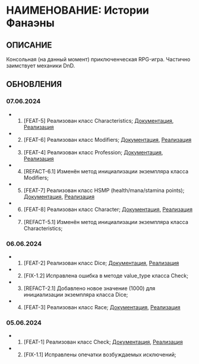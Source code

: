 # НАИМЕНОВАНИЕ: Истории Фанаэны
## ОПИСАНИЕ
Консольная (на данный момент) приключенческая RPG-игра. Частично заимствует механики DnD.


## ОБНОВЛЕНИЯ
### 07.06.2024
* 1. [FEAT-5] Реализован класс Characteristics;
[Документация](https://github.com/tskdvraz0r/fanaena_stories/blob/main/docs/classes/character/characteristics.md),
[Реализация](https://github.com/tskdvraz0r/fanaena_stories/blob/main/classes/character/characteristics.py)

* 2. [FEAT-6] Реализован класс Modifiers;
[Документация](https://github.com/tskdvraz0r/fanaena_stories/blob/main/docs/classes/character/modifiers.md),
[Реализация](https://github.com/tskdvraz0r/fanaena_stories/blob/main/classes/character/modifiers.py)

* 3. [FEAT-4] Реализован класс Profession;
[Документация](https://github.com/tskdvraz0r/fanaena_stories/blob/main/docs/classes/character/professions.md),
[Реализация](https://github.com/tskdvraz0r/fanaena_stories/blob/main/classes/character/professions.py)

* 4. [REFACT-6.1] Изменён метод инициализации экземпляра класса Modifiers;

* 5. [FEAT-7] Реализован класс HSMP (health/mana/stamina points);
[Документация](https://github.com/tskdvraz0r/fanaena_stories/blob/main/docs/classes/character/hmsp.md),
[Реализация](https://github.com/tskdvraz0r/fanaena_stories/blob/main/classes/character/hmsp.py)

* 6. [FEAT-8] Реализован класс Character;
[Документация](https://github.com/tskdvraz0r/fanaena_stories/blob/main/docs/classes/character/characters.md),
[Реализация](https://github.com/tskdvraz0r/fanaena_stories/blob/main/classes/character/characters.py)

* 7. [REFACT-5.1] Изменён метод инициализации экземпляра класса Characteristics;


### 06.06.2024
* 1. [FEAT-2] Реализован класс Dice;
[Документация](https://github.com/tskdvraz0r/fanaena_stories/blob/main/docs/classes/mechanics/basic/dice.md),
[Реализация](https://github.com/tskdvraz0r/fanaena_stories/blob/main/classes/mechanics/basic/dice.py)

* 2. [FIX-1.2] Исправлена ошибка в методе value_type класса Check;

* 3. [REFACT-2.1] Добавлено новое значение (1000) для инициализации экземпляра класса Dice;

* 4. [FEAT-3] Реализован класс Race;
[Документация](https://github.com/tskdvraz0r/fanaena_stories/blob/main/docs/classes/character/races.md),
[Реализация](https://github.com/tskdvraz0r/fanaena_stories/blob/main/classes/character/races.py)


### 05.06.2024
* 1. [FEAT-1] Реализован класс Check;
[Документация](https://github.com/tskdvraz0r/fanaena_stories/blob/main/docs/classes/engine/data_validation/check.md),
[Реализация](https://github.com/tskdvraz0r/fanaena_stories/blob/main/classes/engine/data_validation/check.py)

* 2. [FIX-1.1] Исправлены опечатки возбуждаемых исключений;

